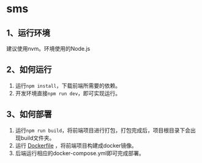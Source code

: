 # sms

## 1、运行环境

建议使用nvm。环境使用的Node.js

## 2、如何运行

1. 运行`npm install`，下载前端所需要的依赖。
2. 开发环境直接`npm run dev`，即可实现运行。

## 3、如何部署

1. 运行`npm run build`，将前端项目进行打包，打包完成后，项目根目录下会出现build文件夹。
2. 运行 [Dockerfile](Dockerfile) ，将前端项目构建成docker镜像。
3. 后端运行相应的docker-compose.yml即可完成部署。
